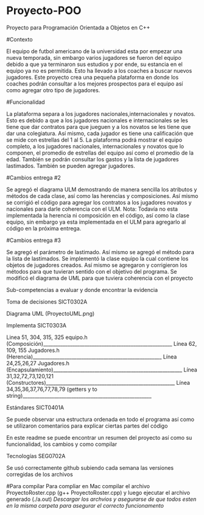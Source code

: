 # Proyecto-POO
Proyecto para Programación Orientada a Objetos en C++

#Contexto

El equipo de futbol americano de la universidad esta por empezar una nueva temporada, sin embargo varios jugadores se fueron del equipo debido a que ya terminaron sus estudios y por ende, su estancia en el equipo ya no es permitida. Esto ha llevado a los coaches a buscar nuevos jugadores. Este proyecto crea una pequeña plataforma en donde los coaches podrán consultar a los mejores prospectos para el equipo así como agregar otro tipo de jugadores. 

#Funcionalidad 

La plataforma separa a los jugadores nacionales,internacionales y novatos. Esto es debido a que a los jugadores nacionales e internacionales se les tiene que dar contratos para que jueguen y a los novatos se les tiene que dar una colegiatura. Así mismo, cada jugador es tiene una calificación que se mide con estrellas del 1 al 5. La plataforma podrá mostrar el equipo completo, a los jugadores nacionales, internacionales y novatos que lo componen, el promedio de estrellas del equipo así como el promedio de la edad. También se podrán consultar los gastos y la lista de jugadores lastimados. También se pueden agregar jugadores.

#Cambios entrega #2

Se agregó el diagrama ULM demostrando de manera sencilla los atributos y métodos de cada clase, así como las herencias y composiciones. Así mismo se corrigió el código para agregar los contratos a los jugadores novatos y nacionales para darle coherencia con el ULM. Nota: Todavía no esta implementada la herencia ni composición en el código, así como la clase equipo, sin embargo ya esta implementada en el ULM para agregarlo al código en la próxima entrega.

#Cambios entrega #3

Se agregó el parámetro de lastimado. Así mismo se agregó el método para la lista de lastimados. Se implementó la clase equipo la cual contiene los objetos de jugadores creados. Así mismo se agregaron y corrigieron los métodos para que tuvieran sentido con el objetivo del programa. Se modificó el diagrama de UML para que tuviera coherencia con el proyecto

Sub-competencias a evaluar y donde encontrar la evidencia 

Toma de decisiones
SICT0302A

Diagrama UML (ProyectoUML.png)


Implementa SICT0303A

Linea 51, 304, 315, 325 equipo.h (Composición)_____________________________________________________
Línea 62, 109, 155 Jugadores.h (Herencia)_____________________________________________________
Línea 24,25,26,27 Jugadores.h (Encapsulamiento)_____________________________________________________
Línea 31,32,72,73,120,121 (Constructores)_____________________________________________________
Línea 34,35,36,37,76,77,78,79 (getters y to string)_____________________________________________________

Estándares   SICT0401A

Se puede observar una estructura ordenada en todo el programa así como se utilizaron comentarios para explicar ciertas partes del código

En este readme se puede encontrar un resumen del proyecto así como su funcionalidad, los cambios y como compilar

Tecnologías  SEG0702A

Se usó correctamente github subiendo cada semana las versiones corregidas de los archivos



#Para compilar
Para compliar en Mac compilar el archivo ProyectoRoster.cpp (g++ ProyectoRoster.cpp) y luego ejecutar el archivo generado (./a.out)
*Descargar los archvios y asegurarse de que todos esten en la misma carpeta para asegurar el correcto funcionamento*
